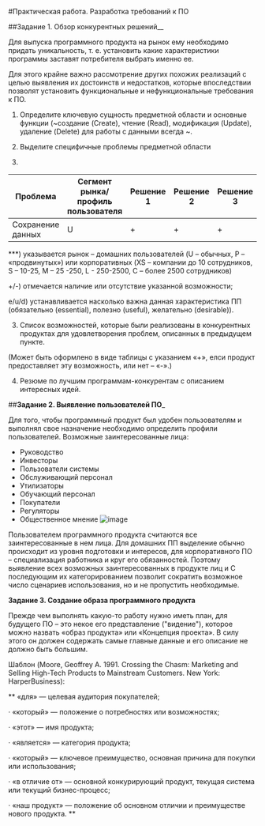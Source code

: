 #Практическая работа. Разработка требований к ПО

##Задание 1. Обзор конкурентных решений__

Для выпуска программного продукта на рынок ему необходимо придать уникальность, т. е. установить какие характеристики программы заставят потребителя выбрать именно ее. 

Для этого крайне важно рассмотрение других похожих реализаций с целью выявления их достоинств и недостатков, 
которые впоследствии позволят установить функциональные и нефункциональные требования к ПО.

1. Определите ключевую сущность предметной области и основные функции (~создание (Create), чтение (Read), модификация (Update), удаление (Delete) для работы с данными всегда ~.

2. Выделите специфичные проблемы предметной области
3. 
|Проблема   |Сегмент рынка/профиль пользователя |Решение 1|Решение 2|Решение 3|
|----------|-----------|------------|----------|-----------|
|Сохранение данных    |U      |+       |+   |+|

***) указывается рынок –  домашних пользователей (U – обычных, Р – «продвинутых») или корпоративных (XS – компании до 10 сотрудников, S – 10-25, M – 25 -250, L  - 250-2500, C – более 2500 сотрудников)

  +/-) отмечается наличие или отсутствие указанной возможности;

  e/u/d) устанавливается насколько важна данная характеристика ПП (обязательно (essential), полезно (useful), желательно (desirable)).


3. Список возможностей, которые были реализованы в конкурентных продуктах для удовлетворения проблем, описанных в предыдущем пункте.

(Может быть оформлено в виде таблицы с указанием «+», елси продукт предоставляет эту возможность, или нет – «-».)


4. Резюме по лучшим программам-конкурентам с описанием интересных идей.

##__Задание 2. Выявление пользователей ПО___

Для того, чтобы программный продукт был удобен пользователям и выполнял свое назначение необходимо определить профили пользователей. 
Возможные заинтересованные лица: 
 - Руководство
- Инвесторы
- Пользователи системы
- Обслуживающий персонал
- Утилизаторы
- Обучающий персонал
- Покупатели
- Регуляторы
- Общественное мнение
![image](https://user-images.githubusercontent.com/65451923/156817236-8eb5d35f-b962-4de2-997b-db9b7ea97453.png)

Пользователем программного продукта считаются все заинтересованные в нем лица. 
Для домашних ПП выделение обычно происходит из уровня подготовки и интересов, 
для корпоративного ПО – специализация работника и круг его обязанностей.
Поэтому выявление всех возможных заинтересованных в продукте лиц и 
С последующим их категорированием позволит сократить возможное число сценариев использования, но и не пропустить необходимые.


__Задание 3. Создание образа программного продукта__

Прежде чем выполнять какую-то работу нужно иметь план, для будущего ПО – это некое его представление ("видение"), 
которое можно назвать «образ продукта» или «Концепция проекта». 
В силу этого он должен содержать самые главные данные и его описание не должно быть большим.


Шаблон (Moore, Geoffrey A. 1991. Crossing the Chasm: Marketing and Selling High-Tech Products to Mainstream Customers. New York: HarperBusiness):

** «для» — целевая аудитория покупателей;

· «который» — положение о потребностях или возможностях;

· «этот» — имя продукта;

· «является» — категория продукта;

· «который» — ключевое преимущество, основная причина для покупки или использования;

· «в отличие от» — основной конкурирующий продукт, текущая система или текущий бизнес-процесс;

· «наш продукт» — положение об основном отличии и преимуществе нового продукта. **
